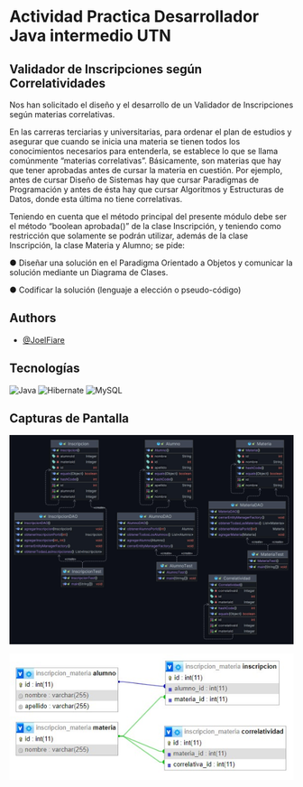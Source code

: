 # Actividad Practica Desarrollador Java intermedio UTN

## Validador de Inscripciones según Correlatividades

Nos han solicitado el diseño y el desarrollo de un Validador de Inscripciones según materias correlativas.

En las carreras terciarias y universitarias, para ordenar el plan de estudios y asegurar que cuando se inicia una materia se tienen todos los conocimientos necesarios para entenderla, se establece lo que se llama comúnmente “materias correlativas”. Básicamente, son materias que hay que tener aprobadas antes de cursar la materia en cuestión. Por ejemplo, antes de cursar Diseño de Sistemas hay que cursar Paradigmas de Programación y antes de ésta hay que cursar Algoritmos y Estructuras de Datos, donde esta última no tiene correlativas.

Teniendo en cuenta que el método principal del presente módulo debe ser el método “boolean aprobada()” de la clase Inscripción, y teniendo como restricción que solamente se podrán utilizar, además de la clase Inscripción, la clase Materia y Alumno; se pide:

● Diseñar una solución en el Paradigma Orientado a Objetos y comunicar la solución
mediante un Diagrama de Clases.

● Codificar la solución (lenguaje a elección o pseudo-código)

## Authors
- [@JoelFiare](https://github.com/JoelFiare)


## Tecnologías

![Java](https://img.shields.io/badge/java-%23ED8B00.svg?style=for-the-badge&logo=openjdk&logoColor=white) ![Hibernate](https://img.shields.io/badge/Hibernate-59666C?style=for-the-badge&logo=Hibernate&logoColor=white) ![MySQL](https://img.shields.io/badge/mysql-%2300f.svg?style=for-the-badge&logo=mysql&logoColor=white)
## Capturas de Pantalla

![UML](https://github.com/JoelFiare/ValidadorDeMateriasCorrelativas/blob/master/src.jpg?raw=true)

![UML](https://github.com/JoelFiare/ValidadorDeMateriasCorrelativas/blob/master/Sql.jpg?raw=true)